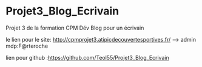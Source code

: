 # Projet3_Blog_Ecrivain
Projet 3 de la formation CPM Dév Blog pour un écrivain

le lien pour le site: http://cpmprojet3.atipicdecouvertesportives.fr/
--> admin mdp:F@rteroche

lien pour github :https://github.com/Teol55/Projet3_Blog_Ecrivain
